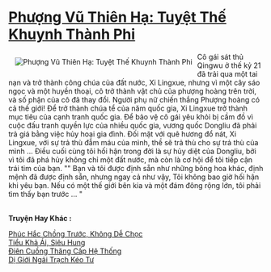 <a href="https://truyentiki.com/phuong-vu-thien-ha-tuyet-the-khuynh-thanh-phi.30717/" title="Phượng Vũ Thiên Hạ: Tuyệt Thế Khuynh Thành Phi"><h1>Phượng Vũ Thiên Hạ: Tuyệt Thế Khuynh Thành Phi</h1></a><div style="display:table"><img align="right" style="float: left; padding: 10px;" src="https://truyentiki.com/a/img/str/src/30717.jpg" alt="Phượng Vũ Thiên Hạ: Tuyệt Thế Khuynh Thành Phi">Cô gái sát thủ Qingwu ở thế kỷ 21 đã trải qua một tai nạn và trở thành công chúa của đất nước, Xi Lingxue, nhưng vì một cây sáo ngọc và một huyền thoại, cô trở thành vật chủ của phượng hoàng trên trời, và số phận của cô đã thay đổi. Người phụ nữ chiến thắng Phượng hoàng có cả thế giới! Để trở thành chúa tể của năm quốc gia, Xi Lingxue trở thành mục tiêu của cạnh tranh quốc gia. Để bảo vệ cô gái yêu khỏi bị cầm đồ vì cuộc đấu tranh quyền lực của nhiều quốc gia, vương quốc Dongliu đã phải trả giá bằng việc hủy hoại gia đình. Đối mặt với quê hương đổ nát, Xi Lingxue, với sự trả thù đẫm máu của mình, thề sẽ trả thù cho sự trả thù của mình ... Điều cuối cùng tôi hối hận trong đời là sự hủy diệt của Dongliu, bởi vì tôi đã phá hủy không chỉ một đất nước, mà còn là cơ hội để tôi tiếp cận trái tim của bạn. "" Bạn và tôi được định sẵn như những bông hoa khác, định mệnh đã được định sẵn, nhưng ngay cả như vậy, Tôi không bao giờ hối hận khi yêu bạn. Nếu có một thế giới bên kia và một đám đông rộng lớn, tôi phải tìm thấy bạn trước ... "</div><p><br><b>Truyện Hay Khác :</b></p><a href="https://truyentiki.com/phuc-hac-chong-truoc-khong-de-choc.30716/" alt="Phúc Hắc Chồng Trước, Không Dễ Chọc">Phúc Hắc Chồng Trước, Không Dễ Chọc</a><br/><a href="https://github.com/nownovels/truyenhay/tree/master/truyenhay/30749/README.md" alt="Tiểu Khả Ái, Siêu Hung">Tiểu Khả Ái, Siêu Hung</a><br/><a href="https://github.com/nownovels/truyenhay/tree/master/truyenhay/30469/README.md" alt="Điên Cuồng Thăng Cấp Hệ Thống">Điên Cuồng Thăng Cấp Hệ Thống</a><br/><a href="https://github.com/nownovels/top500/tree/master/truyenhay/33888/" alt="Dị Giới Ngải Trạch Kéo Tư">Dị Giới Ngải Trạch Kéo Tư</a><br/>